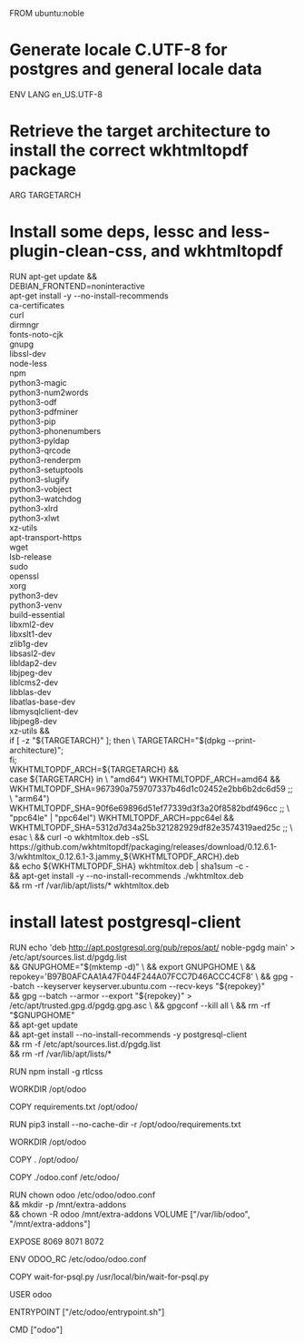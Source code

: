 FROM ubuntu:noble

# Generate locale C.UTF-8 for postgres and general locale data
ENV LANG en_US.UTF-8

# Retrieve the target architecture to install the correct wkhtmltopdf package
ARG TARGETARCH

# Install some deps, lessc and less-plugin-clean-css, and wkhtmltopdf
RUN apt-get update && \
    DEBIAN_FRONTEND=noninteractive \
    apt-get install -y --no-install-recommends \
    ca-certificates \
    curl \
    dirmngr \
    fonts-noto-cjk \
    gnupg \
    libssl-dev \
    node-less \
    npm \
    python3-magic \
    python3-num2words \
    python3-odf \
    python3-pdfminer \
    python3-pip \
    python3-phonenumbers \
    python3-pyldap \
    python3-qrcode \
    python3-renderpm \
    python3-setuptools \
    python3-slugify \
    python3-vobject \
    python3-watchdog \
    python3-xlrd \
    python3-xlwt \
    xz-utils \
    apt-transport-https \
    wget \
    lsb-release \
    sudo \
    openssl \
    xorg \
    python3-dev \
    python3-venv \
    build-essential \
    libxml2-dev \
    libxslt1-dev \
    zlib1g-dev \
    libsasl2-dev \
    libldap2-dev \
    libjpeg-dev \
    liblcms2-dev \
    libblas-dev \
    libatlas-base-dev \
    libmysqlclient-dev \
    libjpeg8-dev \
    xz-utils && \
    if [ -z "${TARGETARCH}" ]; then \
    TARGETARCH="$(dpkg --print-architecture)"; \
    fi; \
    WKHTMLTOPDF_ARCH=${TARGETARCH} && \
    case ${TARGETARCH} in \
    "amd64") WKHTMLTOPDF_ARCH=amd64 && WKHTMLTOPDF_SHA=967390a759707337b46d1c02452e2bb6b2dc6d59  ;; \
    "arm64")  WKHTMLTOPDF_SHA=90f6e69896d51ef77339d3f3a20f8582bdf496cc  ;; \
    "ppc64le" | "ppc64el") WKHTMLTOPDF_ARCH=ppc64el && WKHTMLTOPDF_SHA=5312d7d34a25b321282929df82e3574319aed25c  ;; \
    esac \
    && curl -o wkhtmltox.deb -sSL https://github.com/wkhtmltopdf/packaging/releases/download/0.12.6.1-3/wkhtmltox_0.12.6.1-3.jammy_${WKHTMLTOPDF_ARCH}.deb \
    && echo ${WKHTMLTOPDF_SHA} wkhtmltox.deb | sha1sum -c - \
    && apt-get install -y --no-install-recommends ./wkhtmltox.deb \
    && rm -rf /var/lib/apt/lists/* wkhtmltox.deb

# install latest postgresql-client
RUN echo 'deb http://apt.postgresql.org/pub/repos/apt/ noble-pgdg main' > /etc/apt/sources.list.d/pgdg.list \
    && GNUPGHOME="$(mktemp -d)" \
    && export GNUPGHOME \
    && repokey='B97B0AFCAA1A47F044F244A07FCC7D46ACCC4CF8' \
    && gpg --batch --keyserver keyserver.ubuntu.com --recv-keys "${repokey}" \
    && gpg --batch --armor --export "${repokey}" > /etc/apt/trusted.gpg.d/pgdg.gpg.asc \
    && gpgconf --kill all \
    && rm -rf "$GNUPGHOME" \
    && apt-get update  \
    && apt-get install --no-install-recommends -y postgresql-client \
    && rm -f /etc/apt/sources.list.d/pgdg.list \
    && rm -rf /var/lib/apt/lists/*

RUN npm install -g rtlcss

WORKDIR /opt/odoo

COPY requirements.txt /opt/odoo/

RUN pip3 install --no-cache-dir -r /opt/odoo/requirements.txt

WORKDIR /opt/odoo

COPY . /opt/odoo/

COPY ./odoo.conf /etc/odoo/

RUN chown odoo /etc/odoo/odoo.conf \
    && mkdir -p /mnt/extra-addons \
    && chown -R odoo /mnt/extra-addons
VOLUME ["/var/lib/odoo", "/mnt/extra-addons"]

EXPOSE 8069 8071 8072

ENV ODOO_RC /etc/odoo/odoo.conf

COPY wait-for-psql.py /usr/local/bin/wait-for-psql.py

USER odoo

ENTRYPOINT ["/etc/odoo/entrypoint.sh"]

CMD ["odoo"]